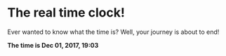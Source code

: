 # The real time clock!

Ever wanted to know what the time is? Well, your journey is about to end!

**The time is Dec 01, 2017, 19:03**